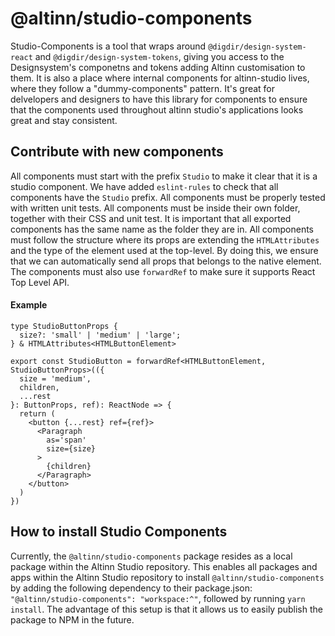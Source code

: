# @altinn/studio-components

Studio-Components is a tool that wraps around `@digdir/design-system-react` and `@digdir/design-system-tokens`, giving you access to the Designsystem's componetns and tokens adding Altinn customisation to them. It is also a place where internal components for altinn-studio lives, where they follow a "dummy-components" pattern. It's great for delvelopers and designers to have this library for components to ensure that the components used throughout altinn studio's applications looks great and stay consistent.

## Contribute with new components

All components must start with the prefix `Studio` to make it clear that it is a studio component. We have added `eslint-rules` to check that all components have the `Studio` prefix.
All components must be properly tested with written unit tests.
All components must be inside their own folder, together with their CSS and unit test. It is important that all exported components has the same name as the folder they are in.
All components must follow the structure where its props are extending the `HTMLAttributes` and the type of the element used at the top-level. By doing this, we ensure that we can automatically send all props that belongs to the native element.
The components must also use `forwardRef` to make sure it supports React Top Level API.

#### Example

```tsx
type StudioButtonProps {
  size?: 'small' | 'medium' | 'large';
} & HTMLAttributes<HTMLButtonElement>

export const StudioButton = forwardRef<HTMLButtonElement, StudioButtonProps>(({
  size = 'medium',
  children,
  ...rest
}: ButtonProps, ref): ReactNode => {
  return (
    <button {...rest} ref={ref}>
      <Paragraph
        as='span'
        size={size}
      >
        {children}
      </Paragraph>
    </button>
  )
})
```

## How to install Studio Components

Currently, the `@altinn/studio-components` package resides as a local package within the Altinn Studio repository. This enables all packages and apps within the Altinn Studio repository to install `@altinn/studio-components` by adding the following dependency to their package.json: `"@altinn/studio-components": "workspace:^"`, followed by running `yarn install`. The advantage of this setup is that it allows us to easily publish the package to NPM in the future.

